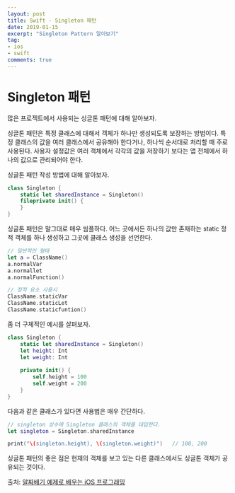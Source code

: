 ```yaml
---
layout: post
title: Swift - Singleton 패턴
date: 2019-01-15
excerpt: "Singleton Pattern 알아보기"
tag:
- ios
- swift
comments: true
---
```



# Singleton 패턴

많은 프로젝트에서 사용되는 싱글톤 패턴에 대해 알아보자. 

싱글톤 패턴은 특정 클래스에 대해서 객체가 하나만 생성되도록 보장하는 방법이다. 특정 클래스의 값을 여러 클래스에서 공유해야 한다거나, 하나씩 순서대로 처리할 때 주로 사용된다. 사용자 설정값은 여러 객체에서 각각의 값을 저장하기 보다는 앱 전체에서 하나의 값으로 관리되어야 한다. 

싱글톤 패턴 작성 방법에 대해 알아보자.

~~~ swift
class Singleton {
	static let sharedInstance = Singleton()
	fileprivate init() {
	}
}
~~~

싱글톤 패턴은 말그대로 매우 씸플하다. 어느 곳에서든 하나의 값만 존재하는 static 정적 객체를 하나 생성하고 그곳에 클래스 생성을 선언한다.

~~~ swift
// 일반적인 형태
let a = ClassName()
a.normalVar
a.normallet
a.normalFunction()

// 정적 요소 사용시
ClassName.staticVar
ClassName.staticLet
ClassName.staticfuntion()
~~~

좀 더 구체적인 예시를 살펴보자.

~~~ swift
class Singleton {
	static let sharedInstance = Singleton()
	let height: Int
	let weight: Int
	
	private init() {
		self.height = 100
		self.weight = 200
	}
}
~~~

다음과 같은 클래스가 있다면 사용법은 매우 간단하다.

~~~ swift
// singleton 상수에 Singleton 클래스의 객체를 대입한다.
let singleton = Singleton.sharedInstance

print("\(singleton.height), \(singleton.weight)") 	// 100, 200
~~~

싱글톤 패턴의 좋은 점은 현재의 객체를
보고 있는 다른 클래스에서도 싱글톤 객체가 공유되는 것이다.


출처: [알짜배기 예제로 배우는 iOS 프로그래밍](http://blog.eedler.com/27)